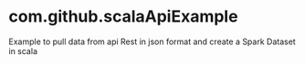 # com.github.scalaApiExample
Example to pull data from api Rest in json format and create a Spark Dataset in scala 
